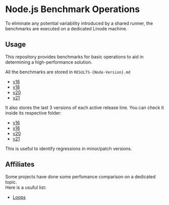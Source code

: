 # Node.js Benchmark Operations

To eliminate any potential variability introduced by a shared runner,
the benchmarks are executed on a dedicated Linode machine.

## Usage

This repository provides benchmarks for basic operations to aid in determining a high-performance solution.

All the benchmarks are stored in `RESULTS-{Node-Version}.md`

- [v16](./RESULTS-v16.md)
- [v18](./RESULTS-v18.md)
- [v20](./RESULTS-v20.md)
- [v21](./RESULTS-v21.md)

It also stores the last 3 versions of each active release line. You can check it inside its respective folder:

- [v16](./v16)
- [v18](./v18)
- [v20](./v20)
- [v21](./v21)

This is useful to identify regressions in minor/patch versions.

## Affiliates

Some projects have done some perfomance comparison on a dedicated topic.  
Here is a usuful list:

- [Loops](https://github.com/simone-sanfratello/node-bench-iteration)
